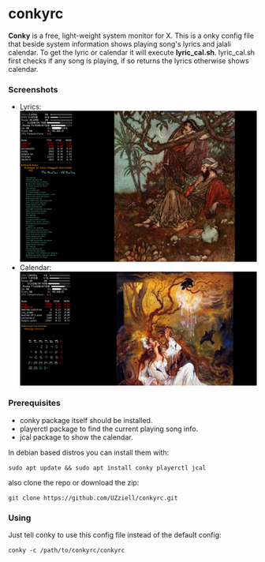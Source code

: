 # conkyrc
**Conky** is a free, light-weight system monitor for X.
This is a onky config file that beside system information shows playing song's lyrics and jalali calendar. To get the lyric or calendar it will execute **lyric_cal.sh**. lyric_cal.sh first checks if any song is playing, if so returns the lyrics otherwise shows calendar.

### Screenshots
* Lyrics:
![Alt text](screenshots/lyric.png?raw=true "Lyrics")
* Calendar:
![Alt text](screenshots/jcal.png?raw=true "Calendar")

### Prerequisites
* conky package itself should be installed.
* playerctl package to find the current playing song info.
* jcal package to show the calendar.

In debian based distros you can install them with:
```
sudo apt update && sudo apt install conky playerctl jcal
```
also clone the repo or download  the zip:
```
git clone https://github.com/UZziell/conkyrc.git
```

### Using

Just tell conky to use this config file instead of the default config:

```
conky -c /path/to/conkyrc/conkyrc
```
